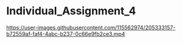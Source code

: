 # Individual_Assignment_4









https://user-images.githubusercontent.com/115562974/205333157-b72559af-faf4-4abc-b237-0c66e9fb2ce3.mp4





